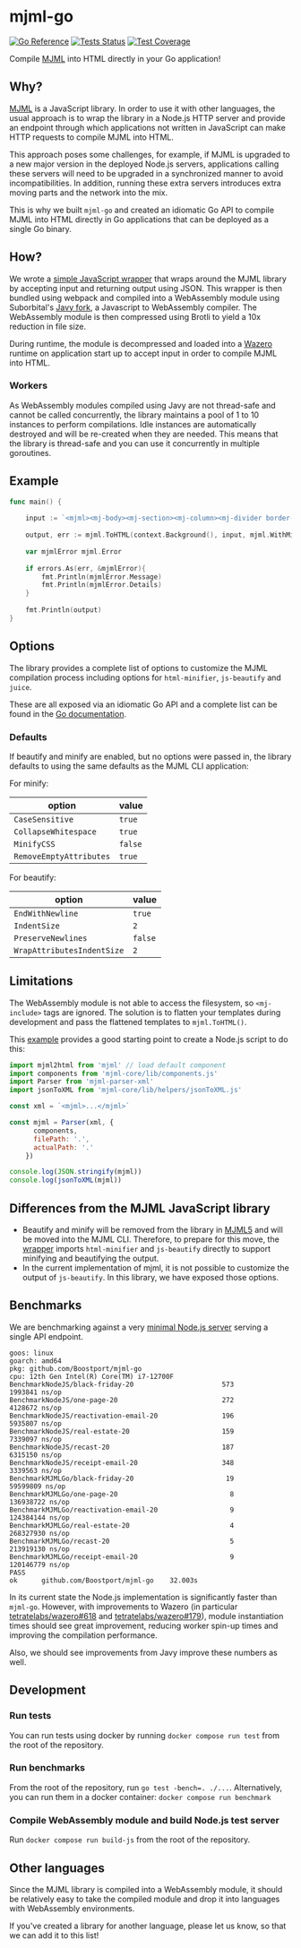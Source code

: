 # mjml-go
[![Go Reference](https://pkg.go.dev/badge/github.com/Boostport/mjml-go.svg)](https://pkg.go.dev/github.com/Boostport/mjml-go)
[![Tests Status](https://github.com/Boostport/mjml-go/workflows/Tests/badge.svg)](https://github.com/Boostport/mjml-go)
[![Test Coverage](https://api.codeclimate.com/v1/badges/cbb1efa66cb148be5cb8/test_coverage)](https://codeclimate.com/github/Boostport/mjml-go/test_coverage)

Compile [MJML](https://mjml.io/) into HTML directly in your Go application!

## Why?
[MJML](https://github.com/mjmlio/mjml) is a JavaScript library. In order to use it with other languages,
the usual approach is to wrap the library in a Node.js HTTP server and provide an endpoint through which
applications not written in JavaScript can make HTTP requests to compile MJML into HTML.

This approach poses some challenges, for example, if MJML is upgraded to a new major version in
the deployed Node.js servers, applications calling these servers will need to be upgraded in a synchronized
manner to avoid incompatibilities. In addition, running these extra servers introduces extra moving parts
and the network into the mix.

This is why we built `mjml-go` and created an idiomatic Go API to compile MJML into HTML directly in Go applications that
can be deployed as a single Go binary.

## How?
We wrote a [simple JavaScript wrapper](js/src) that wraps around the MJML library by accepting input and returning output
using JSON. This wrapper is then bundled using webpack and compiled into a WebAssembly module using Suborbital's [Javy fork](https://github.com/suborbital/javy),
a Javascript to WebAssembly compiler. The WebAssembly module is then compressed using Brotli to yield a 10x reduction in 
file size.

During runtime, the module is decompressed and loaded into a [Wazero](https://github.com/tetratelabs/wazero) runtime 
on application start up to accept input in order to compile MJML into HTML.

### Workers
As WebAssembly modules compiled using Javy are not thread-safe and cannot be called concurrently, the library maintains
a pool of 1 to 10 instances to perform compilations. Idle instances are automatically destroyed and will be re-created when
they are needed. This means that the library is thread-safe and you can use it concurrently in multiple goroutines.

## Example
```go
func main() {
	
	input := `<mjml><mj-body><mj-section><mj-column><mj-divider border-color="#F45E43"></mj-divider><mj-text font-size="20px" color="#F45E43" font-family="helvetica">Hello World</mj-text></mj-column></mj-section></mj-body></mjml>`
	
	output, err := mjml.ToHTML(context.Background(), input, mjml.WithMinify(true))
	
	var mjmlError mjml.Error
	
	if errors.As(err, &mjmlError){
	    fmt.Println(mjmlError.Message)
	    fmt.Println(mjmlError.Details)	
	}
	
	fmt.Println(output)
}
```

## Options
The library provides a complete list of options to customize the MJML compilation process including options for
`html-minifier`, `js-beautify` and `juice`.

These are all exposed via an idiomatic Go API and a complete list can be found in the [Go documentation](https://pkg.go.dev/github.com/Boostport/mjml-go).

### Defaults
If beautify and minify are enabled, but no options were passed in, the library defaults to using the same defaults
as the MJML CLI application:

For minify:

| option                  | value   |
|-------------------------|---------|
| `CaseSensitive`         | `true`  |
| `CollapseWhitespace`    | `true`  |
| `MinifyCSS`             | `false` |
| `RemoveEmptyAttributes` | `true`  |

For beautify:

| option                     | value   |
|----------------------------|---------|
| `EndWithNewline`           | `true`  |
| `IndentSize`               | `2`     |
| `PreserveNewlines`         | `false` |
| `WrapAttributesIndentSize` | `2`     |

## Limitations
The WebAssembly module is not able to access the filesystem, so `<mj-include>` tags are ignored. The solution is to
flatten your templates during development and pass the flattened templates to `mjml.ToHTML()`.

This [example](https://github.com/mjmlio/mjml/issues/2465#issuecomment-1109515536) provides a good starting point to
create a Node.js script to do this:
```javascript
import mjml2html from 'mjml' // load default component
import components from 'mjml-core/lib/components.js'
import Parser from 'mjml-parser-xml'
import jsonToXML from 'mjml-core/lib/helpers/jsonToXML.js'

const xml = `<mjml>...</mjml>`

const mjml = Parser(xml, {
      components,
      filePath: '.',
      actualPath: '.'
    })

console.log(JSON.stringify(mjml))
console.log(jsonToXML(mjml))
```

## Differences from the MJML JavaScript library
- Beautify and minify will be removed from the library in [MJML5](https://github.com/mjmlio/mjml/pull/2204) and will be
moved into the MJML CLI. Therefore, to prepare for this move, the [wrapper](js/src) imports `html-minifier`
and `js-beautify` directly to support minifying and beautifying the output.
- In the current implementation of mjml, it is not possible to customize the output of `js-beautify`. In this library,
we have exposed those options.

## Benchmarks
We are benchmarking against a very [minimal Node.js server](js/src/server.js) serving a single API endpoint.
```
goos: linux
goarch: amd64
pkg: github.com/Boostport/mjml-go
cpu: 12th Gen Intel(R) Core(TM) i7-12700F
BenchmarkNodeJS/black-friday-20                      573           1993841 ns/op
BenchmarkNodeJS/one-page-20                          272           4128672 ns/op
BenchmarkNodeJS/reactivation-email-20                196           5935807 ns/op
BenchmarkNodeJS/real-estate-20                       159           7339097 ns/op
BenchmarkNodeJS/recast-20                            187           6315150 ns/op
BenchmarkNodeJS/receipt-email-20                     348           3339563 ns/op
BenchmarkMJMLGo/black-friday-20                       19          59599809 ns/op
BenchmarkMJMLGo/one-page-20                            8         136938722 ns/op
BenchmarkMJMLGo/reactivation-email-20                  9         124384144 ns/op
BenchmarkMJMLGo/real-estate-20                         4         268327930 ns/op
BenchmarkMJMLGo/recast-20                              5         213919130 ns/op
BenchmarkMJMLGo/receipt-email-20                       9         120146779 ns/op
PASS
ok      github.com/Boostport/mjml-go    32.003s
```

In its current state the Node.js implementation is significantly faster than `mjml-go`. However, with improvements to
Wazero (in particular [tetratelabs/wazero#618](https://github.com/tetratelabs/wazero/issues/618) and [tetratelabs/wazero#179](https://github.com/tetratelabs/wazero/issues/179)),
module instantiation times should see great improvement, reducing worker spin-up times and improving the compilation performance.

Also, we should see improvements from Javy improve these numbers as well.

## Development

### Run tests
You can run tests using docker by running `docker compose run test` from the root of the repository.

### Run benchmarks
From the root of the repository, run `go test -bench=. ./...`. Alternatively, you can run them in a docker container:
`docker compose run benchmark`

### Compile WebAssembly module and build Node.js test server
Run `docker compose run build-js` from the root of the repository.

## Other languages
Since the MJML library is compiled into a WebAssembly module, it should be relatively easy to take the compiled module and
drop it into languages with WebAssembly environments.

If you've created a library for another language, please let us know, so that we can add it to this list!
